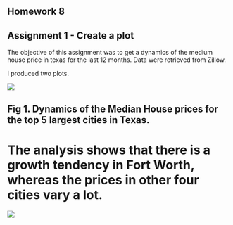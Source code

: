 ## Homework 8


## Assignment 1 - Create a plot

The objective of this assignment was to get a dynamics of the medium house price in texas for the last 12 months. Data were retrieved from Zillow.

I produced two plots. 



![](https://raw.githubusercontent.com/eb3237/PUI2018_eb3237/master/HW8_eb3237/Screen%20Shot%202018-11-06%20at%2011.38.09%20PM.png)

## Fig 1. Dynamics of the Median House prices for the top 5 largest cities in Texas.

# The analysis shows that there is a growth tendency in Fort Worth, whereas the prices in other four cities vary a lot. 




![](https://raw.githubusercontent.com/eb3237/PUI2018_eb3237/master/HW8_eb3237/Screen%20Shot%202018-11-06%20at%2011.38.25%20PM.png)
